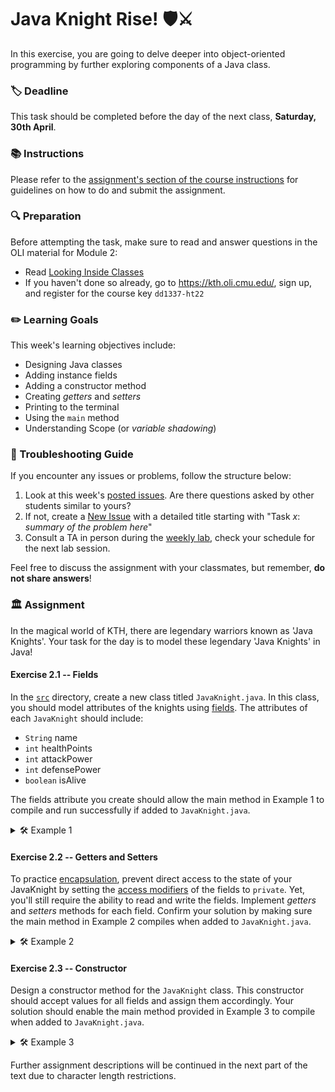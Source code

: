 # Java Knight Rise! 🛡️⚔️

In this exercise, you are going to delve deeper into object-oriented programming by further exploring components of a Java class.

### 🏷️ Deadline
This task should be completed before the day of the next class, **Saturday, 30th April**.

### 📚 Instructions
Please refer to the [assignment's section of the course instructions](https://gits-15.sys.kth.se/inda-22/course-instructions#assignments) for guidelines on how to do and submit the assignment.

### 🔍 Preparation
Before attempting the task, make sure to read and answer questions in the OLI material for Module 2:

- Read [Looking Inside Classes](https://kth.oli.cmu.edu/jcourse/webui/syllabus/module.do?context=f5e5a808ac1f088812f2a8ce315bac60)
- If you haven't done so already, go to https://kth.oli.cmu.edu/, sign up, and register for the course key `dd1337-ht22`

### ✏️ Learning Goals
This week's learning objectives include:
* Designing Java classes
* Adding instance fields
* Adding a constructor method
* Creating *getters* and *setters*
* Printing to the terminal
* Using the `main` method
* Understanding Scope (or *variable shadowing*)

### 🚒 Troubleshooting Guide
If you encounter any issues or problems, follow the structure below:

1. Look at this week's [posted issues](https://gits-15.sys.kth.se/inda-22/help/issues). Are there questions asked by other students similar to yours?
2. If not, create a [New Issue](https://gits-15.sys.kth.se/inda-22/help/issues/new) with a detailed title starting with "Task *x*: *summary of the problem here*"
3. Consult a TA in person during the [weekly lab](https://queue.csc.kth.se/Queue/INDA), check your schedule for the next lab session.

Feel free to discuss the assignment with your classmates, but remember, **do not share answers**!

### 🏛️ Assignment

In the magical world of KTH, there are legendary warriors known as 'Java Knights'. Your task for the day is to model these legendary 'Java Knights' in Java! 

#### Exercise 2.1 -- Fields
In the [`src`](src) directory, create a new class titled `JavaKnight.java`. In this class, you should model attributes of the knights using [fields](https://docs.oracle.com/javase/tutorial/java/javaOO/variables.html). The attributes of each `JavaKnight` should include:

- `String` name
- `int` healthPoints
- `int` attackPower
- `int` defensePower
- `boolean` isAlive

The fields attribute you create should allow the main method in Example 1 to compile and run successfully if added to `JavaKnight.java`.

<details>
  <summary> 🛠 Example 1</summary>

  ```java
  class JavaKnight {

    // Fields go here.

    public static void main(String[] args) {
      // Create a new "JavaKnight" object
      JavaKnight knight1 = new JavaKnight();

      // Assign values to instance variables
      knight1.name = "Sir Code-a-lot";
      knight1.healthPoints = 20;
      knight1.attackPower = 10;
      knight1.defensePower = 5;
      knight1.isAlive = true;

      // Retrieve and print the information of the assigned values
      System.out.println("Name: " + knight1.name);
      System.out.println("Health Points: " + knight1.healthPoints);
      System.out.println("Attack Power: " + knight1.attackPower);
      System.out.println("Defense Power: " + knight1.defensePower);
      System.out.println("Is Alive: " + knight1.isAlive);
    } 

  }
  ```
</details>

#### Exercise 2.2 -- Getters and Setters
To practice [encapsulation](https://en.wikipedia.org/wiki/Encapsulation_(computer_programming)), prevent direct access to the state of your JavaKnight by setting the [access modifiers](https://docs.oracle.com/javase/tutorial/java/javaOO/accesscontrol.html) of the fields to `private`. Yet, you'll still require the ability to read and write the fields. Implement *getters* and *setters* methods for each field. Confirm your solution by making sure the main method in Example 2 compiles when added to `JavaKnight.java`.

<details>
  <summary> 🛠 Example 2 </summary>

  ```java
  class JavaKnight {

    // Fields go here.

    // Getters and setters go here!

    public static void main(String[] args) {
      // Create a new "JavaKnight" object
      JavaKnight knight1 = new JavaKnight();

      // Assign values to instance variables through setters
      knight1.setName("Sir Code-a-lot");
      knight1.setHealthPoints(20);
      knight1.setAttackPower(10);
      knight1.setDefensePower(5);
      knight1.setIsAlive(true);
      
      // Retrieve and print the information of the assigned values through getters
      System.out.println("Name: " + knight1.getName());
      System.out.println("Health Points: " + knight1.getHealthPoints());
      System.out.println("Attack Power: " + knight1.getAttackPower());
      System.out.println("Defense Power: " + knight1.getDefensePower());
      System.out.println("Is Alive: " + knight1.getIsAlive());
    }

  } 
  ```
</details>

#### Exercise 2.3 -- Constructor
Design a constructor method for the `JavaKnight` class. This constructor should accept values for all fields and assign them accordingly. Your solution should enable the main method provided in Example 3 to compile when added to `JavaKnight.java`.

<details>
  <summary> 🛠 Example 3 </summary>

  ```java
  class JavaKnight {

    // Fields go here.

    // Constructor goes here!

    // Getters and setters go here!

    public static void main(String[] args) {
      // Create a new "JavaKnight" object
      JavaKnight knight1 = new JavaKnight("Sir Code-a-lot", 20, 10, 5, true);
      
      // Retrieve and print the information of the assigned values through getters
      System.out.println("Name: " + knight1.getName());
      System.out.println("Health Points: " + knight1.getHealthPoints());
      System.out.println("Attack Power: " + knight1.getAttackPower());
      System.out.println("Defense Power: " + knight1.getDefensePower());
      System.out.println("Is Alive: " + knight1.getIsAlive());
    }

  } 
  ```
</details>

Further assignment descriptions will be continued in the next part of the text due to character length restrictions.